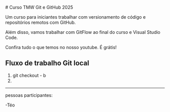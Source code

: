 \# Curso TMW Git e GitHub 2025

Um curso para iniciantes trabalhar com versionamento de código e repositórios remotos com GitHub.

Além disso, vamos trabalhar com GitFlow ao final do curso e Visual Studio Code.

Confira tudo o que temos no nosso youtube. É grátis!

## Fluxo de trabalho Git local
1. git checkout - b <nova branch>
2. 

---



pessoas participantes:



-Téo

